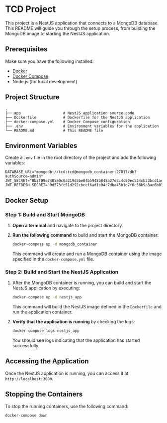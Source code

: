 # TCD Project

This project is a NestJS application that connects to a MongoDB database. This README will guide you through the setup process, from building the MongoDB image to starting the NestJS application.

## Prerequisites

Make sure you have the following installed:

- [Docker](https://www.docker.com/get-started)
- [Docker Compose](https://docs.docker.com/compose/install/)
- Node.js (for local development)

## Project Structure

```
.
├── app                   # NestJS application source code
├── Dockerfile            # Dockerfile for the NestJS application
├── docker-compose.yml    # Docker Compose configuration
├── .env                  # Environment variables for the application
└── README.md             # This README file
```

## Environment Variables

Create a `.env` file in the root directory of the project and add the following variables:

```env
DATABASE_URL="mongodb://tcd:tcd@mongodb_container:27017/db?authSource=admin"
JWT_SECRET="8b8f09e7405e0c0a219d5be84b5948b848a27e3c4c80ec524cb23bcd1aebf5ed"
JWT_REFRESH_SECRET="9d573fc51d292cbecf6ad1e04c7dba45b1d7f6c56b9c8ae6b01c5cb78bdf78a2"
```

## Docker Setup

### Step 1: Build and Start MongoDB

1. **Open a terminal** and navigate to the project directory.

2. **Run the following command** to build and start the MongoDB container:

   ```bash
   docker-compose up -d mongodb_container
   ```

   This command will create and run a MongoDB container using the image specified in the `docker-compose.yml` file.

### Step 2: Build and Start the NestJS Application

1. After the MongoDB container is running, you can build and start the NestJS application by executing:

   ```bash
   docker-compose up -d nestjs_app
   ```

   This command will build the NestJS image defined in the `Dockerfile` and run the application container.

2. **Verify that the application is running** by checking the logs:

   ```bash
   docker-compose logs nestjs_app
   ```

   You should see logs indicating that the application has started successfully.

## Accessing the Application

Once the NestJS application is running, you can access it at `http://localhost:3000`.

## Stopping the Containers

To stop the running containers, use the following command:

```bash
docker-compose down
```
